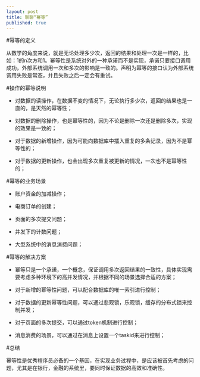 ```yaml
---
layout: post
title: 聊聊“幂等”
published: true
---
```

#幂等的定义

从数学的角度来说，就是无论处理多少次，返回的结果和处理一次是一样的，比如：1的n次方和1。幂等性是系统对外的一种承诺而不是实现，承诺只要接口调用成功，外部系统调用一次和多次的影响是一致的。声明为幂等的接口认为外部系统调用失败是常态，并且失败之后一定会有重试。 

#操作的幂等说明
* 对数据的读操作，在数据不变的情况下，无论执行多少次，返回的结果也是一直的，是天然的幂等性；

* 对数据的删除操作，也是幂等性的，因为不论是删除一次还是删除多次，实现的效果是一致的；

* 对于数据的新增操作，因为可能向数据库中插入重复的多条记录，因为不是幂等性的；

* 对于数据的更新操作，也会出现多次重复被更新的情况，一次也不是幂等性的；

#幂等的业务场景

* 账户资金的加减操作；

* 电商订单的创建；

* 页面的多次提交问题；

* 并发下的计数问题；

* 大型系统中的消息消费问题；

#幂等的解决方案

* 幂等只是一个承诺，一个概念，保证调用多次返回结果的一致性，具体实现需要考虑多种环境下的高并发情况，并根据不同的场景选择合适的方案；

* 对于新增的幂等性问题，可以配合数据库的唯一索引进行控制；

* 对于数据的更新幂等性问题，可以通过悲观锁，乐观锁，缓存的分布式锁来控制并发；

* 对于页面的多次提交，可以通过token机制进行控制；

* 消息消费的场景，可以通过在消息上设置一个taskid来进行控制；

#总结

幂等性是优秀程序员必备的一个基因，在实现业务过程中，是应该被首先考虑的问题，尤其是在银行，金融的系统里，要同时保证数据的高效和准确性。
